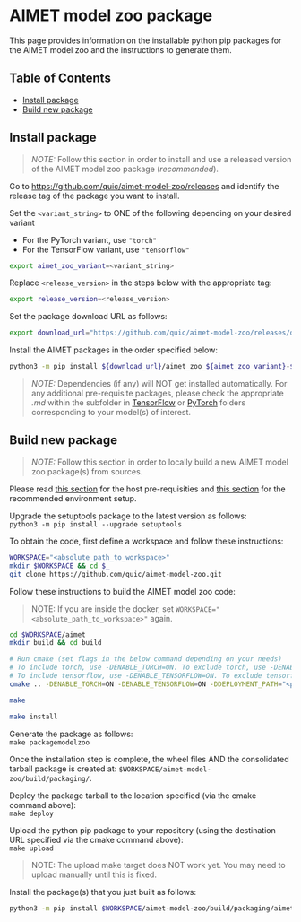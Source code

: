 # AIMET model zoo package
This page provides information on the installable python pip packages for the AIMET model zoo and the instructions to generate them.

## Table of Contents
- [Install package](#install-package)
- [Build new package](#build-new-package)

## Install package
> _NOTE:_ Follow this section in order to install and use a released version of the AIMET model zoo package (*recommended*).

Go to https://github.com/quic/aimet-model-zoo/releases and identify the release tag of the package you want to install. 

Set the `<variant_string>` to ONE of the following depending on your desired variant
- For the PyTorch variant, use `"torch"`
- For the TensorFlow variant, use `"tensorflow"`
```bash
export aimet_zoo_variant=<variant_string>
```

Replace `<release_version>` in the steps below with the appropriate tag:
```bash
export release_version=<release_version>
```

Set the package download URL as follows:
```bash
export download_url="https://github.com/quic/aimet-model-zoo/releases/download/${release_version}"
```

Install the AIMET packages in the order specified below:
```bash
python3 -m pip install ${download_url}/aimet_zoo_${aimet_zoo_variant}-${release_version}-py3-none-any.whl
```

> _NOTE:_ Dependencies (if any) will NOT get installed automatically. For any additional pre-requisite packages, please check the appropriate *<model>.md* within the <model> subfolder in [TensorFlow](aimet_zoo_tensorflow) or [PyTorch](aimet_zoo_torch) folders corresponding to your model(s) of interest.

## Build new package
> _NOTE:_ Follow this section in order to locally build a new AIMET model zoo package(s) from sources.

Please read [this section](https://github.com/quic/aimet/blob/develop/packaging/docker_install.md#requirements) for the host pre-requisities and [this section](https://github.com/quic/aimet/blob/develop/packaging/docker_install.md#setup-the-environment) for the recommended environment setup.

Upgrade the setuptools package to the latest version as follows:  
`python3 -m pip install --upgrade setuptools`

To obtain the code, first define a workspace and follow these instructions:

```bash
WORKSPACE="<absolute_path_to_workspace>"
mkdir $WORKSPACE && cd $_
git clone https://github.com/quic/aimet-model-zoo.git
```

Follow these instructions to build the AIMET model zoo code:

> NOTE: If you are inside the docker, set `WORKSPACE="<absolute_path_to_workspace>"` again.
```bash
cd $WORKSPACE/aimet
mkdir build && cd build

# Run cmake (set flags in the below command depending on your needs)
# To include torch, use -DENABLE_TORCH=ON. To exclude torch, use -DENABLE_TORCH=OFF.
# To include tensorflow, use -DENABLE_TENSORFLOW=ON. To exclude tensorflow, use -DENABLE_TENSORFLOW=OFF.
cmake .. -DENABLE_TORCH=ON -DENABLE_TENSORFLOW=ON -DDEPLOYMENT_PATH="<path_to_deploy_tarball>" -DPIP_CONFIG_FILE="<pip_repo_config_file>" -DPIP_INDEX="<name_of_repo_index>" -DPIP_CERT_FILE="<ca_certificate_file>"

make

make install
```

Generate the package as follows:  
`make packagemodelzoo`

Once the installation step is complete, the wheel files AND the consolidated tarball package is created at: `$WORKSPACE/aimet-model-zoo/build/packaging/`.

Deploy the package tarball to the location specified (via the cmake command above):  
`make deploy`

Upload the python pip package to your repository (using the destination URL specified via the cmake command above):  
`make upload`
> NOTE: The upload make target does NOT work yet. You may need to upload manually until this is fixed.

Install the package(s) that you just built as follows:  
```bash
python3 -m pip install $WORKSPACE/aimet-model-zoo/build/packaging/aimet_zoo_${aimet_zoo_variant}-${release_version}-py3-none-any.whl
```
